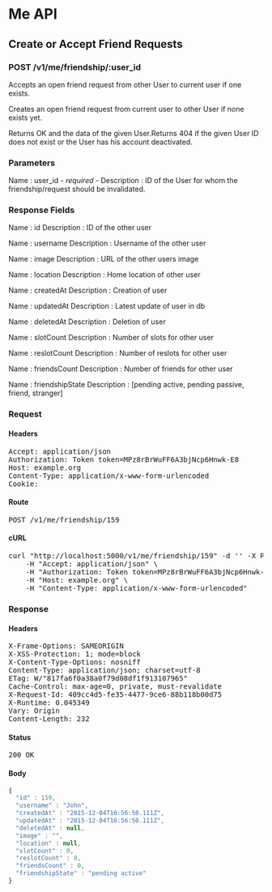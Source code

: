 # Me API

## Create or Accept Friend Requests

### POST /v1/me/friendship/:user_id

Accepts an open friend request from other User to current user if one exists.

Creates an open friend request from current user to other User if none exists yet.

Returns OK and the data of the given User.Returns 404 if the given User ID does not exist or the User has his account deactivated.

### Parameters

Name : user_id *- required -*
Description : ID of the User for whom the friendship/request should be invalidated.


### Response Fields

Name : id
Description : ID of the other user

Name : username
Description : Username of the other user

Name : image
Description : URL of the other users image

Name : location
Description : Home location of other user

Name : createdAt
Description : Creation of user

Name : updatedAt
Description : Latest update of user in db

Name : deletedAt
Description : Deletion of user

Name : slotCount
Description : Number of slots for other user

Name : reslotCount
Description : Number of reslots for other user

Name : friendsCount
Description : Number of friends for other user

Name : friendshipState
Description : [pending active, pending passive, friend, stranger]

### Request

#### Headers

<pre>Accept: application/json
Authorization: Token token=MPz8rBrWuFF6A3bjNcp6Hnwk-E8
Host: example.org
Content-Type: application/x-www-form-urlencoded
Cookie: </pre>

#### Route

<pre>POST /v1/me/friendship/159</pre>

#### cURL

<pre class="request">curl &quot;http://localhost:5000/v1/me/friendship/159&quot; -d &#39;&#39; -X POST \
	-H &quot;Accept: application/json&quot; \
	-H &quot;Authorization: Token token=MPz8rBrWuFF6A3bjNcp6Hnwk-E8&quot; \
	-H &quot;Host: example.org&quot; \
	-H &quot;Content-Type: application/x-www-form-urlencoded&quot;</pre>

### Response

#### Headers

<pre>X-Frame-Options: SAMEORIGIN
X-XSS-Protection: 1; mode=block
X-Content-Type-Options: nosniff
Content-Type: application/json; charset=utf-8
ETag: W/&quot;817fa6f0a38a0f79d08df1f913107965&quot;
Cache-Control: max-age=0, private, must-revalidate
X-Request-Id: 409cc4d5-fe35-4477-9ce6-88b118b00d75
X-Runtime: 0.045349
Vary: Origin
Content-Length: 232</pre>

#### Status

<pre>200 OK</pre>

#### Body

```javascript
{
  "id" : 159,
  "username" : "John",
  "createdAt" : "2015-12-04T16:56:50.111Z",
  "updatedAt" : "2015-12-04T16:56:50.111Z",
  "deletedAt" : null,
  "image" : "",
  "location" : null,
  "slotCount" : 0,
  "reslotCount" : 0,
  "friendsCount" : 0,
  "friendshipState" : "pending active"
}
```
